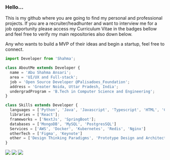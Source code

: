 ### Hello...
This is my github where you are going to find my personal and professional projects. If you are a recruiter/headhunter and want to interview me for a job opportunity please access my Curriculum Vitae in the badges bellow and feel free to verify my main repositories also down below.

Any who wants to build a MVP of their ideas and begin a startup, feel free to connect.

```js
import Developer from 'Shahma';

class AboutMe extends Developer {
  name = 'Abu Shahma Ansari';
  area = 'UI/UX and Full-stack';
  job = 'Open Source Developer @Palisadoes_Foundation';
  address = 'Greater Noida, Uttar Pradesh, India';
  undergradProgram = 'B.Tech in Computer Science and Engineering';
}

class Skills extends Developer {
  languages = ['Python', 'Java', 'Javascript', 'Typescript', 'HTML', 'CSS'];
  libraries = ['React'];
  frameworks = ['NextJs', 'SpringBoot'];
  databases = ['MongoDB', 'MySQL', 'PostgresSQL']
  Services = ['AWS', 'Docker', 'Kubernetes', 'Redis', 'Nginx']
  otherTech = ['Figma', 'Keynote']
  other = ['Design Thinking Paradigms', 'Prototype Design and Architecture']
}
```

<p align="left">
  <a href="mailto: shahmaansari8@gmail.com" alt="Gmail" target="_blank">
  <img src="https://img.shields.io/badge/-Gmail-FF0000?style=flat-square&labelColor=FF0000&logo=gmail&logoColor=white&link=henrique.jobs1@gmail.com" /></a>

  <a href="https://www.linkedin.com/in/shahma-ansari-189b53233/" alt="Linkedin">
  <img src="https://img.shields.io/badge/-LinkedIn-blue?style=flat-square&logo=Linkedin&logoColor=white&link=https://www.linkedin.com/in/pireseduardo/" /></a>
  
  <a href="https://drive.google.com/file/d/1THzCIHJdzcBioRDdGn1DGk_5LA7Ozro3/view?usp=share_link">
  <img src="https://img.shields.io/badge/-Curriculum_Vitae-FFD700?style=flat-square&logoColor=white&link=rique223.github.io" /></a>
</p>  
